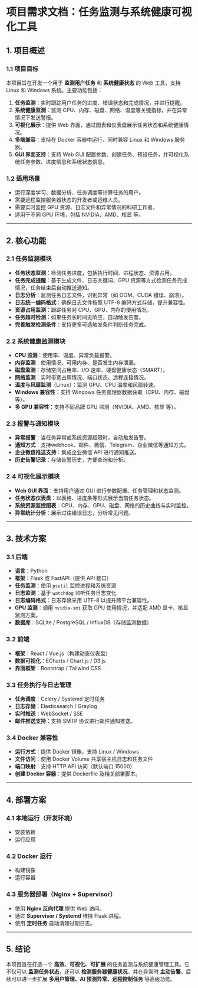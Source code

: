 # **项目需求文档：任务监测与系统健康可视化工具**

## **1. 项目概述**
### **1.1 项目目标**
本项目旨在开发一个用于 **监测用户任务** 和 **系统健康状态** 的 Web 工具，支持 Linux 和 Windows 系统。主要功能包括：
1. **任务监测**：实时跟踪用户任务的进度、错误状态和完成情况，并进行提醒。
2. **系统健康监测**：监测 CPU、内存、磁盘、网络、温度等关键指标，并在异常情况下发送警报。
3. **可视化展示**：提供 Web 界面，通过图表和仪表盘展示任务状态和系统健康情况。
4. **多端兼容**：支持在 Docker 容器中运行，同时兼容 Linux 和 Windows 服务器。
5. **GUI 界面支持**：支持 Web GUI 配置参数、创建任务、预设任务，并可视化系统任务参数、进度信息和系统状态信息。

### **1.2 适用场景**
- 运行深度学习、数据分析、任务调度等计算任务的用户。
- 需要远程监控服务器状态的开发者或运维人员。
- 需要实时监控 GPU 资源、日志文件和异常情况的科研工作者。
- 适用于不同 GPU 环境，包括 NVIDIA、AMD、核显 等。

---

## **2. 核心功能**
### **2.1 任务监测模块**
- **任务状态监测**：检测任务进度，包括执行时间、进程状态、资源占用。
- **任务完成提醒**：基于生成文件、日志关键词、GPU 资源等方式检测任务完成情况，任务结束后自动推送通知。
- **日志分析**：监测任务日志文件，识别异常（如 OOM、CUDA 错误、崩溃）。
- **日志统一编码格式**：确保日志文件按照 UTF-8 编码方式存储，提升兼容性。
- **资源占用监测**：跟踪任务对 CPU、GPU、内存的使用情况。
- **任务超时检测**：如果任务长时间无响应，自动触发告警。
- **完善触发检测条件**：支持更多可选触发条件判断任务完成。

### **2.2 系统健康监测模块**
- **CPU 监测**：使用率、温度、异常负载报警。
- **内存监测**：使用情况、可用内存、是否发生内存泄漏。
- **磁盘监测**：存储空间占用率、I/O 速率、硬盘健康状态（SMART）。
- **网络监测**：实时带宽占用情况、端口状态、远程连接情况。
- **温度与风扇监测**（Linux）：监测 GPU、CPU 温度和风扇转速。
- **Windows 兼容性**：支持 Windows 任务管理器数据获取（CPU、内存、磁盘等）。
- **多 GPU 兼容性**：支持不同品牌 GPU 监测（NVIDIA、AMD、核显 等）。

### **2.3 报警与通知模块**
- **异常报警**：当任务异常或系统资源超限时，自动触发告警。
- **通知方式**：支持webhook、邮件、微信、Telegram、企业微信等通知方式。
- **企业微信推送支持**：集成企业微信 API 进行通知推送。
- **历史告警记录**：存储告警历史，方便查询和分析。

### **2.4 可视化展示模块**
- **Web GUI 界面**：支持用户通过 GUI 进行参数配置、任务管理和状态监测。
- **任务状态仪表盘**：以表格、进度条等形式展示当前任务状态。
- **系统资源监控图表**：CPU、内存、GPU、磁盘、网络的历史曲线与实时监控。
- **异常统计分析**：展示过往错误日志，分析常见问题。

---

## **3. 技术方案**
### **3.1 后端**
- **语言**：Python
- **框架**：Flask 或 FastAPI（提供 API 接口）
- **任务监测**：使用 `psutil` 监控进程和系统资源
- **日志监测**：基于 `watchdog` 监听任务日志变化
- **日志编码格式**：日志存储采用 UTF-8 以提升跨平台兼容性。
- **GPU 监测**：调用 `nvidia-smi` 获取 GPU 使用情况，并适配 AMD 显卡、核显监测方案。
- **数据库**：SQLite / PostgreSQL / InfluxDB（存储监测数据）

### **3.2 前端**
- **框架**：React / Vue.js（构建动态仪表盘）
- **数据可视化**：ECharts / Chart.js / D3.js
- **界面框架**：Bootstrap / Tailwind CSS

### **3.3 任务执行与日志管理**
- **任务调度**：Celery / Systemd 定时任务
- **日志存储**：Elasticsearch / Graylog
- **实时推送**：WebSocket / SSE
- **邮件推送支持**：支持 SMTP 协议进行邮件通知推送。

### **3.4 Docker 兼容性**
- **运行方式**：提供 Docker 镜像，支持 Linux / Windows
- **文件访问**：使用 Docker Volume 共享宿主机日志和任务文件
- **端口映射**：支持 HTTP API 访问（默认端口 15000）
- **创建 Docker 容器**：提供 Dockerfile 及相关部署脚本。

---

## **4. 部署方案**
### **4.1 本地运行（开发环境）**

- 安装依赖
- 运行应用


### **4.2 Docker 运行**

- 构建镜像
- 运行容器

### **4.3 服务器部署（Nginx + Supervisor）**
- 使用 **Nginx 反向代理** 提供 Web 访问。
- 通过 **Supervisor / Systemd** 维持 Flask 进程。
- 使用 **定时任务** 自动清理过期日志。

---

## **5. 结论**
本项目旨在打造一个 **高效、可视化、可扩展** 的任务监测与系统健康管理工具。它不仅可以 **监测任务状态**，还可以 **检测服务器健康状况**，并在异常时 **主动告警**。后续可以进一步扩展 **多用户管理、AI 预测异常、远程控制任务** 等高级功能。

